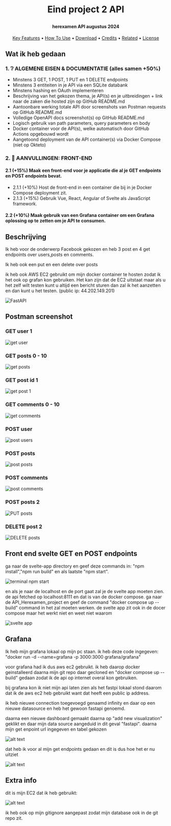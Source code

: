 
<h1 align="center">

  Eind project 2 API
  <br>
</h1>

<h4 align="center">herexamen API augustus 2024</h4>


<p align="center">
  <a href="#Wat-ik-heb-gedaan">Key Features</a> •
  <a href="#how-to-use">How To Use</a> •
  <a href="#download">Download</a> •
  <a href="#credits">Credits</a> •
  <a href="#related">Related</a> •
  <a href="#license">License</a>
</p>

## Wat ik heb gedaan
    
<h3>1. ❔ ALGEMENE EISEN & DOCUMENTATIE (alles samen +50%)</h2>
<ul>
    <li>Minstens 3 GET, 1 POST, 1 PUT en 1 DELETE endpoints</li>
    <li>Minstens 3 entiteiten in je API via een SQLite databank</li>
    <li>Minstens hashing en OAuth implementeren</li>
    <li>Beschrijving van het gekozen thema, je API(s) en je uitbreidingen + link naar de zaken die hosted zijn op GitHub README.md</li>
    <li>Aantoonbare werking totale API door screenshots van Postman requests op GitHub README.md</li>
    <li>Volledige OpenAPI docs screenshot(s) op GitHub README.md</li>
    <li>Logisch gebruik van path parameters, query parameters en body</li>
    <li>Docker container voor de API(s), welke automatisch door GitHub Actions opgebouwd wordt</li>
    <li>Aangetoond deployment van de API container(s) via Docker Compose (niet op Okteto)</li>
</ul>

<h3>2. 📳 AANVULLINGEN: FRONT-END</h2>
<h4>2.1 (+15%) Maak een front-end voor je applicatie die al je GET endpoints en POST endpoints bevat.</h3>
<ul>
    <li>2.1.1 (+10%) Host de front-end in een container die bij in je Docker Compose deployment zit.</li>
    <li>2.1.3 (+15%) Gebruik Vue, React, Angular of Svelte als JavaScript framework.</li>
</ul>
<h4>2.2 (+10%) Maak gebruik van een Grafana container om een Grafana oplossing op te zetten om je API te consumen.</h3>



## Beschrijving

<p>Ik heb voor de onderwerp Facebook gekozen en heb 3 post en 4 get endpoints over users,posts en comments.</p>
<p>Ik heb ook een put en een delete over posts</p>
<p>ik heb ook AWS EC2 gebruikt om mijn docker container te hosten zodat ik het ook op grafan kon gebruiken. Het kan zijn dat de EC2 uitstaat maar als u het zelf wilt testen kunt u altijd een bericht sturen dan zal ik het aanzetten en dan kunt u het testen. (public ip: 44.202.149.201)</p>

![FastAPI](images/image-9.png)

## Postman screenshot

<h3>GET user 1</h3>

![get user](images/image.png)

<h3>GET posts 0 - 10</h3>

![get posts](images/image-1.png)

<h3>GET post id 1</h3>

![get post 1](images/image-2.png)

<h3>GET comments 0 - 10</h3>

![get comments](images/image-3.png)

<h3>POST user</h3>

![post users](images/image-4.png)

<h3>POST posts</h3>

![post posts](images/image-5.png)

<h3>POST comments</h3>

![post comments](images/image-6.png)

<h3>POST posts 2</h3>

![PUT posts](images/image-7.png)

<h3>DELETE post 2</h3>

![DELETE posts](images/image-8.png)


## Front end svelte GET en POST endpoints

<p>ga naar de svelte-app directory en geef deze commands in:
"npm install","npm run build" en als laatste "npm start".</p>

![terminal npm start](images/image-10.png)

<p>en als je naar de localhost en de port gaat zal je de svelte app moeten zien. de api fetched op localhost:8111 en dat is van de docker compose. ga naar de API_Herexamen_project en geef de command "docker compose up --build" command in het zal moeten werken. de svelte app zit ook in de docer compose maar het werkt niet en weet niet waarom</p>

![svelte app](images/image-11.png)

## Grafana

<p>Ik heb mijn grafana lokaal op mijn pc staan. ik heb deze code ingegeven: "docker run -d --name=grafana -p 3000:3000 grafana/grafana"</p>
<p>voor grafana had ik dus aws ec2 gebruikt. ik heb daarop docker geinstalleerd daarna mijn git repo daar gecloned en "docker compose up --build" gedaan zodat ik de api op internet overal kon gebruiken.</p>
<p>bij grafana kon ik niet mijn api laten zien als het fastpi lokaal stond daarom dat ik de aws ec2 heb gebruikt want dat heeft een public ip address.</p>
<p>ik heb nieuwe connection toegevoegd genaamd infinity en daar op een nieuwe datasource en heb het gewoon fastapi genoemd.</p>
<p>daarna een nieuwe dashboard gemaakt daarna op "add new visualization" geklikt en daar mijn data source aangeduid in dit geval "fastapi". daarna mijn get enpoint url ingegeven en tabel gekozen</p>

![alt text](images/image-13.png)

<p>dat heb ik voor al mijn get endpoints gedaan en dit is dus hoe het er nu uitziet</p>

![alt text](images/image-12.png)



## Extra info

<p>dit is mijn EC2 dat ik heb gebruikt:</p>

![alt text](images/image-14.png)

<p>ik heb ook op mijn gitignore aangepast zodat mijn database ook in de git repo zit.</p>



